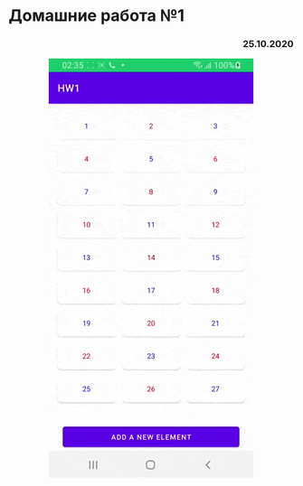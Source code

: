 # Домашниe работа №1
<div align="right">

### 25.10.2020

</div>
<div align="center">

![](.//media//preview.gif)

</div>